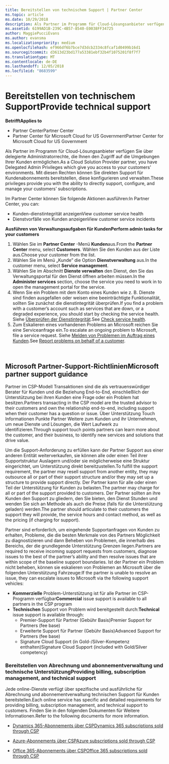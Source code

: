```yaml
---
title: Bereitstellen von technischem Support | Partner Center
ms.topic: article
ms.date: 10/29/2018
description: Als Partner im Programm für Cloud-Lösungsanbieter verfügen Sie über delegierte Administratorrechte, die Ihnen den Zugriff auf die Umgebungen Ihrer Kunden ermöglichen.
ms.assetid: 6199AD1B-239C-4B57-8540-E0038FF34725
author: MaggiePucciEvans
ms.author: evansma
ms.localizationpriority: medium
ms.openlocfilehash: ef966df6b7bce7d3dcb2334c8fcaf1d0499b16d1
ms.sourcegitcommit: d3613d23bd177a53381ebf32b4f1075201f8f7f7
ms.translationtype: MT
ms.contentlocale: de-DE
ms.lasthandoff: 12/05/2018
ms.locfileid: "8683599"
---
```

# <a name="provide-technical-support"></a><span data-ttu-id="975d1-103">Bereitstellen von technischem Support</span><span class="sxs-lookup"><span data-stu-id="975d1-103">Provide technical support</span></span>

**<span data-ttu-id="975d1-104">Betrifft</span><span class="sxs-lookup"><span data-stu-id="975d1-104">Applies to</span></span>**

-  <span data-ttu-id="975d1-105">Partner Center</span><span class="sxs-lookup"><span data-stu-id="975d1-105">Partner Center</span></span>
-  <span data-ttu-id="975d1-106">Partner Center für Microsoft Cloud for US Government</span><span class="sxs-lookup"><span data-stu-id="975d1-106">Partner Center for Microsoft Cloud for US Government</span></span>


<span data-ttu-id="975d1-107">Als Partner im Programm für Cloud-Lösungsanbieter verfügen Sie über delegierte Administratorrechte, die Ihnen den Zugriff auf die Umgebungen Ihrer Kunden ermöglichen.</span><span class="sxs-lookup"><span data-stu-id="975d1-107">As a Cloud Solution Provider partner, you have Delegated Admin Privileges which give you access to your customers' environments.</span></span> <span data-ttu-id="975d1-108">Mit diesen Rechten können Sie direkten Support für Kundenabonnements bereitstellen, diese konfigurieren und verwalten.</span><span class="sxs-lookup"><span data-stu-id="975d1-108">These privileges provide you with the ability to directly support, configure, and manage your customers’ subscriptions.</span></span>

<span data-ttu-id="975d1-109">Im Partner Center können Sie folgende Aktionen ausführen:</span><span class="sxs-lookup"><span data-stu-id="975d1-109">In Partner Center, you can:</span></span>

-   <span data-ttu-id="975d1-110">Kunden-dienstintegrität anzeigen</span><span class="sxs-lookup"><span data-stu-id="975d1-110">View customer service health</span></span>
-   <span data-ttu-id="975d1-111">Dienstvorfälle von Kunden anzeigen</span><span class="sxs-lookup"><span data-stu-id="975d1-111">View customer service incidents</span></span>

**<span data-ttu-id="975d1-112">Ausführen von Verwaltungsaufgaben für Kunden</span><span class="sxs-lookup"><span data-stu-id="975d1-112">Perform admin tasks for your customers</span></span>**

1.  <span data-ttu-id="975d1-113">Wählen Sie im **Partner Center** -Menü **Kunden**aus.</span><span class="sxs-lookup"><span data-stu-id="975d1-113">From the **Partner Center** menu, select **Customers**.</span></span> <span data-ttu-id="975d1-114">Wählen Sie den Kunden aus der Liste aus.</span><span class="sxs-lookup"><span data-stu-id="975d1-114">Choose your customer from the list.</span></span>
2.  <span data-ttu-id="975d1-115">Wählen Sie im Menü „Kunde” die Option **Dienstverwaltung** aus.</span><span class="sxs-lookup"><span data-stu-id="975d1-115">In the customer menu, select **Service management**.</span></span>
3.  <span data-ttu-id="975d1-116">Wählen Sie im Abschnitt **Dienste verwalten** den Dienst, den Sie das Verwaltungsportal für den Dienst öffnen arbeiten müssen.</span><span class="sxs-lookup"><span data-stu-id="975d1-116">In the **Administer services** section, choose the service you need to work in to open the management portal for the service.</span></span>
4.  <span data-ttu-id="975d1-117">Wenn Sie ein Problem mit dem Konto eines Kunden wie z. B. Dienste sind finden ausgefallen oder weisen eine beeinträchtigte Funktionalität, sollten Sie zunächst die dienstintegrität überprüfen.</span><span class="sxs-lookup"><span data-stu-id="975d1-117">If you find a problem with a customer’s account such as services that are down, or a degraded experience, you should start by checking the service health.</span></span> <span data-ttu-id="975d1-118">Siehe [Überprüfen der Dienstintegrität](check-service-health.md).</span><span class="sxs-lookup"><span data-stu-id="975d1-118">See [Check service health](check-service-health.md).</span></span>
5.  <span data-ttu-id="975d1-119">Zum Eskalieren eines vorhandenen Problems an Microsoft reichen Sie eine Serviceanfrage ein.</span><span class="sxs-lookup"><span data-stu-id="975d1-119">To escalate an ongoing problem to Microsoft, file a service request.</span></span> <span data-ttu-id="975d1-120">Siehe [Melden von Problemen im Auftrag eines Kunden](report-problems-on-behalf-of-a-customer.md).</span><span class="sxs-lookup"><span data-stu-id="975d1-120">See [Report problems on behalf of a customer](report-problems-on-behalf-of-a-customer.md).</span></span>

 
## <a name="microsoft-partner-support-guidance"></a><span data-ttu-id="975d1-121">Microsoft Partner-Support-Richtlinien</span><span class="sxs-lookup"><span data-stu-id="975d1-121">Microsoft partner support guidance</span></span>

<span data-ttu-id="975d1-122">Partner im CSP-Modell Transaktionen sind die als vertrauenswürdiger Berater für Kunden und die Beziehung End-to-End, einschließlich der Unterstützung bei ihren Kunden eine Frage oder ein Problem hat besitzen.</span><span class="sxs-lookup"><span data-stu-id="975d1-122">Partners transacting in the CSP model are the trusted advisor to their customers and own the relationship end-to-end, including support when their customer has a question or issue.</span></span> <span data-ttu-id="975d1-123">Über Unterstützung Touch Informationen Punkte Partner Weitere zum Kunden und ihr Unternehmen, um neue Dienste und Lösungen, die Wert Laufwerk zu identifizieren.</span><span class="sxs-lookup"><span data-stu-id="975d1-123">Through support touch points partners can learn more about the customer, and their business, to identify new services and solutions that drive value.</span></span>

<span data-ttu-id="975d1-124">Um die Support-Anforderung zu erfüllen kann der Partner Support aus einer anderen Entität weiterverkaufen, sie können alle oder einen Teil ihrer Supportstruktur Auslagern und/oder sie möglicherweise eine Struktur eingerichtet, um Unterstützung direkt bereitzustellen.</span><span class="sxs-lookup"><span data-stu-id="975d1-124">To fulfill the support requirement, the partner may resell support from another entity, they may outsource all or part of their support structure and/or they may set up a structure to provide support directly.</span></span>  <span data-ttu-id="975d1-125">Der Partner kann für alle oder einen Teil der Unterstützung für Kunden zu belasten.</span><span class="sxs-lookup"><span data-stu-id="975d1-125">The partner may charge for all or part of the support provided to customers.</span></span> <span data-ttu-id="975d1-126">Der Partner sollten an ihre Kunden den Support zu gliedern, den Sie bieten, den Dienst Stunden und wenden Sie sich an Methode als auch die Preise (falls für die Unterstützung geladen) werden.</span><span class="sxs-lookup"><span data-stu-id="975d1-126">The partner should articulate to their customers the support they will provide, the service hours and contact method, as well as the pricing (if charging for support).</span></span> 

<span data-ttu-id="975d1-127">Partner sind erforderlich, um eingehende Supportanfragen von Kunden zu erhalten, Probleme, die die besten Merkmale von des Partners Möglichkeit zu diagnostizieren und dann Beheben von Problemen, die innerhalb des Bereichs, der die grundlegende Unterstützung Grenzen liegen.</span><span class="sxs-lookup"><span data-stu-id="975d1-127">Partners are required to receive incoming support requests from customers, diagnose issues to the best of the partner’s ability and then resolve issues that are within scope of the baseline support boundaries.</span></span> <span data-ttu-id="975d1-128">Ist der Partner ein Problem nicht beheben, können sie eskalieren von Problemen an Microsoft über die folgenden Unterstützung Fahrzeuge:</span><span class="sxs-lookup"><span data-stu-id="975d1-128">If the partner is unable to resolve an issue, they can escalate issues to Microsoft via the following support vehicles:</span></span>

- <span data-ttu-id="975d1-129">**Kommerzielle** Problem-Unterstützung ist für alle Partner im CSP-Programm verfügbar</span><span class="sxs-lookup"><span data-stu-id="975d1-129">**Commercial** issue support is available to all partners in the CSP program</span></span>
-   <span data-ttu-id="975d1-130">**Technischen** Support von Problem wird bereitgestellt durch:</span><span class="sxs-lookup"><span data-stu-id="975d1-130">**Technical** issue support is available through:</span></span>
    -   <span data-ttu-id="975d1-131">Premier-Support für Partner (Gebühr Basis)</span><span class="sxs-lookup"><span data-stu-id="975d1-131">Premier Support for Partners (fee base)</span></span>
    -   <span data-ttu-id="975d1-132">Erweiterte Support für Partner (Gebühr Basis)</span><span class="sxs-lookup"><span data-stu-id="975d1-132">Advanced Support for Partners (fee base)</span></span>
    -   <span data-ttu-id="975d1-133">Signature Cloud Support (in Gold-/Silver-Kompetenz enthalten)</span><span class="sxs-lookup"><span data-stu-id="975d1-133">Signature Cloud Support (included with Gold/Silver competency)</span></span>

### <a name="providing-billing-subscription-management-and-technical-support"></a><span data-ttu-id="975d1-134">Bereitstellen von Abrechnung und abonnementverwaltung und technische Unterstützung</span><span class="sxs-lookup"><span data-stu-id="975d1-134">Providing billing, subscription management, and technical support</span></span> 

<span data-ttu-id="975d1-135">Jede online-Dienste verfügt über spezifische und ausführliche für Abrechnung und abonnementverwaltung technischen Support für Kunden bereitstellen.</span><span class="sxs-lookup"><span data-stu-id="975d1-135">Each online service has specific and detailed requirements for providing billing, subscription management, and technical support to customers.</span></span> <span data-ttu-id="975d1-136">Finden Sie in den folgenden Dokumenten für Weitere Informationen.</span><span class="sxs-lookup"><span data-stu-id="975d1-136">Refer to the following documents for more information.</span></span>

-   [<span data-ttu-id="975d1-137">Dynamics 365-Abonnements über CSP</span><span class="sxs-lookup"><span data-stu-id="975d1-137">Dynamics 365 subscriptions sold through CSP</span></span>](https://www.microsoftpartnercommunity.com/t5/CSP/Microsoft-Partner-Support-Guidance/m-p/5262#M30)

-   [<span data-ttu-id="975d1-138">Azure-Abonnements über CSP</span><span class="sxs-lookup"><span data-stu-id="975d1-138">Azure subscriptions sold through CSP</span></span>](https://www.microsoftpartnercommunity.com/t5/CSP/Microsoft-Partner-Support-Guidance/m-p/5263#M31)

-   [<span data-ttu-id="975d1-139">Office 365-Abonnements über CSP</span><span class="sxs-lookup"><span data-stu-id="975d1-139">Office 365 subscriptions sold through CSP</span></span>](https://www.microsoftpartnercommunity.com/t5/CSP/Microsoft-Partner-Support-Guidance/m-p/5264#M32)
 



